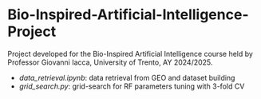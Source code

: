 # Bio-Inspired-Artificial-Intelligence-Project
Project developed for the Bio-Inspired Artificial Intelligence course held by Professor Giovanni Iacca, University of Trento, AY 2024/2025.

- *data_retrieval.ipynb*: data retrieval from GEO and dataset building
- *grid_search.py*: grid-search for RF parameters tuning with 3-fold CV
